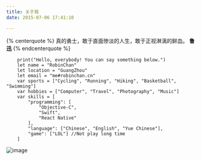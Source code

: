 ```yaml
---
title: 关于我
date: 2015-07-06 17:41:10

---
```

{% centerquote %}
真的勇士，敢于直面惨淡的人生，敢于正视淋漓的鲜血。
**鲁迅**
{% endcenterquote %}
```
    print("Hello, everybody! You can say something below.")
    let name = "RobinChan"
    let location = "GuangZhou"
    let email = "me#robinchan.cn"
    var sports = ["Cycling", "Running", "Hiking", "Basketball", "Swimming"]    
    var hobbies = ["Computer", "Travel", "Photography", "Music"]    
    var skills = [
        "programming": [
            "Objective-C",
            "Swift",
            "React Native"
        ],
        "language": ["Chinese", "English", "Yue Chinese"],
        "game": ["LOL"] //Not play long time 
    ]
```
![image](http://image.robinchan.cn/static/images/HainanCycling.JPG)








